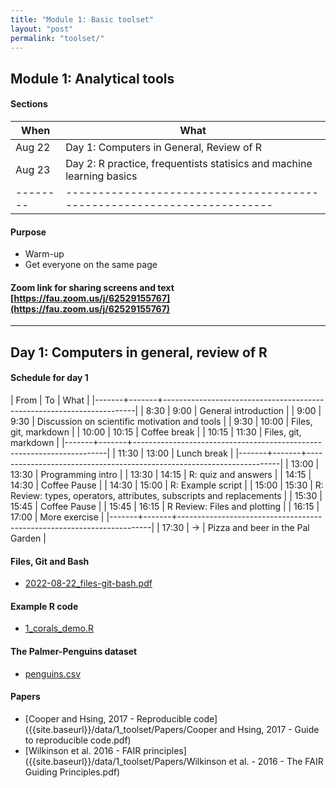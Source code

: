 ```yaml
---
title: "Module 1: Basic toolset"
layout: "post" 
permalink: "toolset/"
---
```



## Module 1: Analytical tools

#### Sections

| When   | What                                                                  |
|--------|-----------------------------------------------------------------------|
| Aug 22 | Day 1: Computers in General, Review of R                              |
| Aug 23 | Day 2: R practice, frequentists statisics and machine learning basics |
|--------|-----------------------------------------------------------------------|

#### Purpose
- Warm-up
- Get everyone on the same page
    
#### Zoom link for sharing screens and text [https://fau.zoom.us/j/62529155767](https://fau.zoom.us/j/62529155767)


- - -

  
## Day 1: Computers in general, review of R

#### Schedule for day 1 

|  From |    To | What                                                                  |
|-------+-------+-----------------------------------------------------------------------|
|  8:30 |  9:00 | General introduction                                                  |
|  9:00 |  9:30 | Discussion on scientific motivation and tools                         |
|  9:30 | 10:00 | Files, git, markdown                                                  |
| 10:00 | 10:15 | Coffee break                                                          |
| 10:15 | 11:30 | Files, git, markdown                                                  |
|-------+-------+-----------------------------------------------------------------------|
| 11:30 | 13:00 | Lunch break                                                           |
|-------+-------+-----------------------------------------------------------------------|
| 13:00 | 13:30 | Programming intro                                                     |
| 13:30 | 14:15 | R: quiz and answers                                                   |
| 14:15 | 14:30 | Coffee Pause                                                          |
| 14:30 | 15:00 | R: Example script                                                     |
| 15:00 | 15:30 | R: Review: types, operators, attributes,  subscripts and replacements |
| 15:30 | 15:45 | Coffee Pause                                                          |
| 15:45 | 16:15 | R Review: Files and plotting                                          |
| 16:15 | 17:00 | More exercise                                              |
|-------+-------+-----------------------------------------------------------------------|
| 17:30 |    -> | Pizza and beer in the Pal Garden                                      |


#### Files, Git and Bash 
- [2022-08-22_files-git-bash.pdf]({{site.baseurl}}/slides/1_toolset/2022-08-22_files-git-bash.pdf)

#### Example R code
- [1_corals_demo.R]({{site.baseurl}}/data/1_toolset/1_corals_demo.R)

#### The Palmer-Penguins dataset 
- [penguins.csv]({{site.baseurl}}/data/1_toolset/penguins.csv)


#### Papers 

- [Cooper and Hsing, 2017 - Reproducible code]({{site.baseurl}}/data/1_toolset/Papers/Cooper and Hsing, 2017 - Guide to reproducible code.pdf)
- [Wilkinson et al. 2016 - FAIR principles]({{site.baseurl}}/data/1_toolset/Papers/Wilkinson et al. - 2016 - The FAIR Guiding Principles.pdf)
